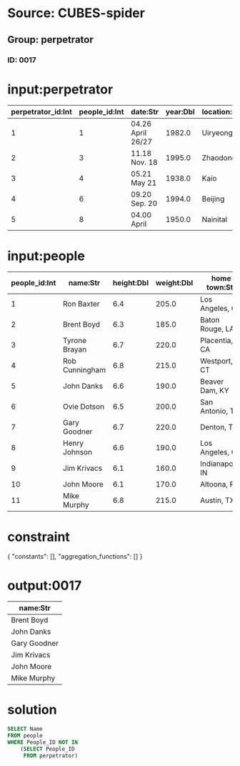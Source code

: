 # Source: CUBES-spider
## Group: perpetrator
### ID: 0017

# input:perpetrator

| perpetrator_id:Int | people_id:Int | date:Str | year:Dbl | location:Str | country:Str | killed:Int | injured:Int |
|---|---|---|---|---|---|---|---|
| 1 | 1 | 04.26 April 26/27 | 1982.0 | Uiryeong | South Korea | 56 | 37 |
| 2 | 3 | 11.18 Nov. 18 | 1995.0 | Zhaodong | China | 32 | 16 |
| 3 | 4 | 05.21 May 21 | 1938.0 | Kaio | Japan | 30 | 3 |
| 4 | 6 | 09.20 Sep. 20 | 1994.0 | Beijing | China | 23 | 80 |
| 5 | 8 | 04.00 April | 1950.0 | Nainital | India | 22 | 0 |

# input:people

| people_id:Int | name:Str | height:Dbl | weight:Dbl | home town:Str |
|---|---|---|---|---|
| 1 | Ron Baxter | 6.4 | 205.0 | Los Angeles, CA |
| 2 | Brent Boyd | 6.3 | 185.0 | Baton Rouge, LA |
| 3 | Tyrone Brayan | 6.7 | 220.0 | Placentia, CA |
| 4 | Rob Cunningham | 6.8 | 215.0 | Westport, CT |
| 5 | John Danks | 6.6 | 190.0 | Beaver Dam, KY |
| 6 | Ovie Dotson | 6.5 | 200.0 | San Antonio, TX |
| 7 | Gary Goodner | 6.7 | 220.0 | Denton, TX |
| 8 | Henry Johnson | 6.6 | 190.0 | Los Angeles, CA |
| 9 | Jim Krivacs | 6.1 | 160.0 | Indianapolis, IN |
| 10 | John Moore | 6.1 | 170.0 | Altoona, PA |
| 11 | Mike Murphy | 6.8 | 215.0 | Austin, TX |

# constraint

{
  "constants": [],
  "aggregation_functions": []
}

# output:0017

| name:Str |
|---|
| Brent Boyd |
| John Danks |
| Gary Goodner |
| Jim Krivacs |
| John Moore |
| Mike Murphy |

# solution

```sql
SELECT Name
FROM people
WHERE People_ID NOT IN
    (SELECT People_ID
     FROM perpetrator)
```
